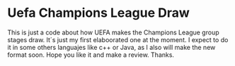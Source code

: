 # Uefa Champions League Draw

This is just a code about how UEFA makes the Champions League group stages draw.
It´s just my first elaboorated one at the moment. I expect to do it in some others languajes like c++ or Java, as I also will make the new format soon.
Hope you like it and make a review.
Thanks.
